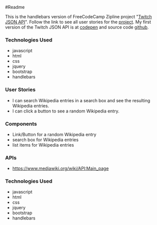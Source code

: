 ﻿#Readme

This is the handlebars version of FreeCodeCamp Zipline project "[Twitch JSON API](http://www.freecodecamp.com/challenges/use-the-twitchtv-json-api)". Follow the link
to see all user stories for the [project](http://www.freecodecamp.com/challenges/use-the-twitchtv-json-api).
My first version of the Twitch JSON API is at [codepen](http://codepen.io/Reggie01/full/WwNbjg/) and source code [github](https://github.com/Reggie01/Zipline/tree/master/Zipline/TwitchtvJSONAPI).

### Technologies Used
* javascript
* html
* css
* jquery
* bootstrap
* handlebars

### User Stories
* I can search Wikipedia entries in a search box and see the resulting Wikipedia entries.
* I can click a button to see a random Wikipedia entry.


### Components
  * Link/Button for a random Wikipedia entry
  * search box for Wikipedia entries
  * list items for Wikipedia entries
  
### APIs
* https://www.mediawiki.org/wiki/API:Main_page

### Technologies Used
* javascript
* html
* css
* jquery
* bootstrap
* handlebars